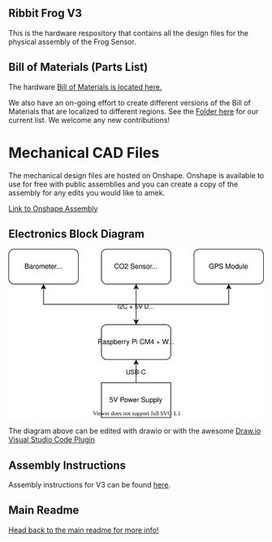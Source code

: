 ## Ribbit Frog V3
This is the hardware respository that contains all the design files for the physical assembly of the Frog Sensor.

## Bill of Materials (Parts List)

The hardware [Bill of Materials is located here.](ribbit_network_frog_sensor_bom.csv)


We also have an on-going effort to create different versions of the Bill of Materials that  are localized to different regions. See the [Folder here](https://github.com/Ribbit-Network/ribbit-network-frog-sensor/tree/main/hardware/v1/international_boms) for our current list. We welcome any new contributions!

# Mechanical CAD Files
The mechanical design files are hosted on Onshape. Onshape is available to use for free with public assemblies and you can create a copy of the assembly for any edits you would like to amek.

[Link to Onshape Assembly](https://cad.onshape.com/documents/b3e6eeabf50d585d20f25fc6/w/2fa6bafe80aa9fa665cb25df/e/634db96a0c5d4c7b0ff00c45?renderMode=0&uiState=632b4e35ed490e04156b3ae7)

## Electronics Block Diagram
![Block Diagram](frog_sensor.drawio.svg)

The diagram above can be edited with drawio or with the awesome [Draw.io Visual Studio Code Plugin](https://marketplace.visualstudio.com/items?itemName=hediet.vscode-drawio)

## Assembly Instructions
Assembly instructions for V3 can be found [here](assembly-instructions/0-start-here.md).

## Main Readme
[Head back to the main readme for more info!](https://github.com/Ribbit-Network/ribbit-network-sensor)
